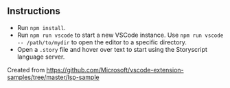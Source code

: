 Instructions
-------------

- Run `npm install`.
- Run `npm run vscode` to start a new VSCode instance. Use `npm run vscode -- /path/to/mydir` to open the editor to a specific directory.
- Open a `.story` file and hover over text to start using the Storyscript language server.


Created from https://github.com/Microsoft/vscode-extension-samples/tree/master/lsp-sample
